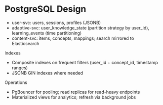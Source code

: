 # PostgreSQL Design

- user-svc: users, sessions, profiles (JSONB)
- adaptive-svc: user_knowledge_state (partition strategy by user_id), learning_events (time partitioning)
- content-svc: items, concepts, mappings; search mirrored to Elasticsearch

Indexes
- Composite indexes on frequent filters (user_id + concept_id, timestamp ranges)
- JSONB GIN indexes where needed

Operations
- PgBouncer for pooling; read replicas for read-heavy endpoints
- Materialized views for analytics; refresh via background jobs